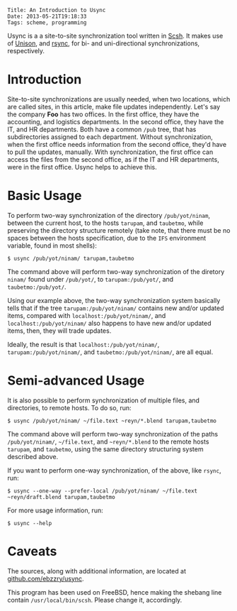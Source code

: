     Title: An Introduction to Usync
    Date: 2013-05-21T19:18:33
    Tags: scheme, programming

Usync is a a site-to-site synchronization tool written in
[Scsh](http://www.scsh.net). It makes use of
[Unison](http://www.cis.upenn.edu/~bcpierce/unison/), and
[rsync](http://rsync.samba.org/), for bi- and uni-directional
synchronizations, respectively.

<!-- more -->

# Introduction

Site-to-site synchronizations are usually needed, when two locations, which are
called sites, in this article, make file updates independently. Let's say the
company **Foo** has two offices. In the first office, they have the
accounting, and logistics departments. In the second office, they have the IT,
and HR departments. Both have a common `/pub` tree, that has subdirectories
assigned to each department. Without synchronization, when the first office
needs information from the second office, they'd have to pull the updates,
manually. With synchronization, the first office can access the files from the
second office, as if the IT and HR departments, were in the first office. Usync
helps to achieve this.


# Basic Usage

To perform two-way synchronization of the directory `/pub/yot/ninam`,
between the current host, to the hosts `tarupam`, and `taubetmo`,
while preserving the directory structure remotely (take note, that
there must be no spaces between the hosts specification, due to the
`IFS` environment variable, found in most shells):

```console
$ usync /pub/yot/ninam/ tarupam,taubetmo
```

The command above will perform two-way synchronization of the diretory
`ninam/` found under `/pub/yot/`, to `tarupam:/pub/yot/`, and
`taubetmo:/pub/yot/`.

Using our example above, the two-way synchronization system basically
tells that if the tree `tarupam:/pub/yot/ninam/` contains new and/or
updated items, compared with `localhost:/pub/yot/ninam/`, and
`localhost:/pub/yot/ninam/` also happens to have new and/or updated
items, then, they will trade updates.

Ideally, the result is that `localhost:/pub/yot/ninam/`,
`tarupam:/pub/yot/ninam/`, and `taubetmo:/pub/yot/ninam/`, are all
equal.


# Semi-advanced Usage

It is also possible to perform synchronization of multiple files, and
directories, to remote hosts. To do so, run:

```console
$ usync /pub/yot/ninam/ ~/file.text ~reyn/*.blend tarupam,taubetmo
```

The command above will perform two-way synchronization of the paths
`/pub/yot/ninam/`, `~/file.text`, and `~reyn/*.blend` to the
remote hosts `tarupam`, and `taubetmo`, using the same directory
structuring system described above.

If you want to perform one-way synchronization, of the above, like
`rsync`, run:

```console
$ usync --one-way --prefer-local /pub/yot/ninam/ ~/file.text ~reyn/draft.blend tarupam,taubetmo
```

For more usage information, run:

```console
$ usync --help
```

# Caveats

The sources, along with additional information, are located at
[github.com/ebzzry/usync](http://github.com/ebzzry/usync).

This program has been used on FreeBSD, hence making the shebang
line contain `/usr/local/bin/scsh`. Please change it, accordingly.
